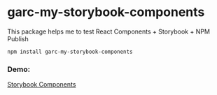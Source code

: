 # garc-my-storybook-components

This package helps me to test React Components + Storybook + NPM Publish 

```
npm install garc-my-storybook-components
```
### Demo:
[Storybook Components](https://angry-wing-2327e4.netlify.app/?path=/story/ui-mylabel--basic)